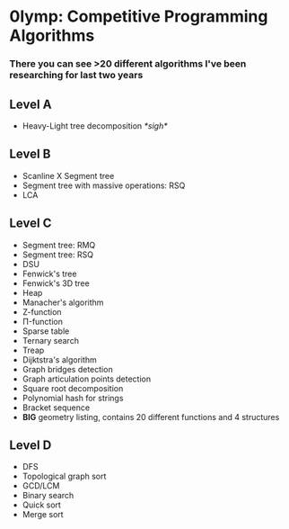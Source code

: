 # 0lymp: Competitive Programming Algorithms
### There you can see >20 different algorithms I've been researching for last two years

## Level A
- Heavy-Light tree decomposition *\*sigh\**

## Level B
- Scanline X Segment tree
- Segment tree with massive operations: RSQ
- LCA

## Level C
- Segment tree: RMQ
- Segment tree: RSQ
- DSU
- Fenwick's tree
- Fenwick's 3D tree
- Heap
- Manacher's algorithm
- Z-function
- П-function
- Sparse table
- Ternary search
- Treap
- Dijktstra's algorithm
- Graph bridges detection
- Graph articulation points detection
- Square root decomposition
- Polynomial hash for strings
- Bracket sequence 
- **BIG** geometry listing, contains 20 different functions and 4 structures

## Level D
- DFS
- Topological graph sort
- GCD/LCM
- Binary search
- Quick sort
- Merge sort
